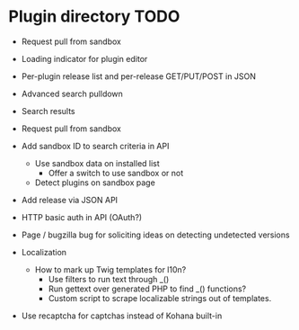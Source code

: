 # Plugin directory TODO

* Request pull from sandbox
* Loading indicator for plugin editor
* Per-plugin release list and per-release GET/PUT/POST in JSON
* Advanced search pulldown
* Search results
* Request pull from sandbox
* Add sandbox ID to search criteria in API
    * Use sandbox data on installed list
        * Offer a switch to use sandbox or not
    * Detect plugins on sandbox page
* Add release via JSON API
* HTTP basic auth in API (OAuth?)

* Page / bugzilla bug for soliciting ideas on detecting undetected versions

* Localization
    * How to mark up Twig templates for l10n?
        * Use filters to run text through _()
        * Run gettext over generated PHP to find _() functions?
        * Custom script to scrape localizable strings out of templates.

* Use recaptcha for captchas instead of Kohana built-in
